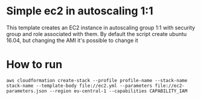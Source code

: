 Simple ec2 in autoscaling 1:1
=============================

This template creates an EC2 instance in autoscaling group 1:1 with security group and role associated with them.
By default the script create ubuntu 16.04, but changing the AMI it's possible to change it

# How to run
```
aws cloudformation create-stack --profile profile-name --stack-name stack-name --template-body file://ec2.yml --parameters file://ec2-parameters.json --region eu-central-1 --capabilities CAPABILITY_IAM
```